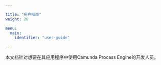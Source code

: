 ```yaml
---

title: "用户指南"
weight: 20

menu:
  main:
    identifier: "user-guide"

---
```


本文档针对想要在其应用程序中使用Camunda Process Engine的开发人员。
